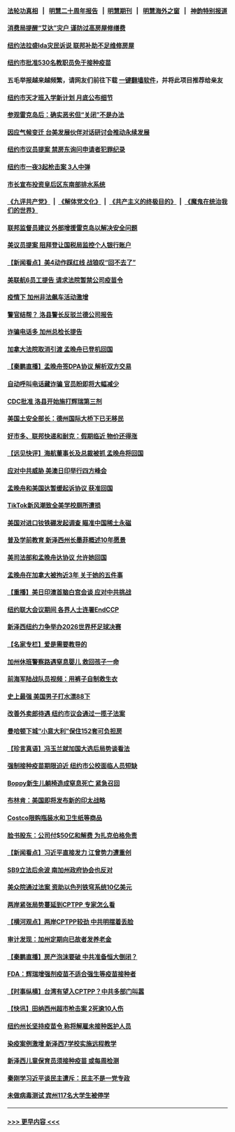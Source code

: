 #### [法轮功真相](https://github.com/gfw-breaker/truth/blob/master/README.md?t=0) &nbsp;&nbsp;|&nbsp;&nbsp; [明慧二十周年报告](https://github.com/gfw-breaker/mh-reports/blob/master/README.md?t=0) &nbsp;&nbsp;|&nbsp;&nbsp;[明慧期刊](https://github.com/gfw-breaker/mh-qikan) &nbsp;&nbsp;|&nbsp;&nbsp; [明慧海外之窗](https://github.com/gfw-breaker/mh-news/blob/master/README.md?t=0) &nbsp;&nbsp;|&nbsp;&nbsp; [神韵特别报道](https://github.com/gfw-breaker/mh-news/blob/master/shenyun.md?t=0)
#### [消费局提醒“艾达”灾户 谨防过高房屋修缮费](../pages/nsc412/n13259231.md?t=09251501) 
#### [纽约法拉盛Ida灾民诉说 联邦补助不足维修房屋](../pages/nsc412/n13259221.md?t=09251501) 
#### [纽约市批准530名教职员免于接种疫苗](../pages/nsc412/n13259238.md?t=09251501) 
#### 五毛举报越来越频繁，请网友们前往下载 [一键翻墙软件](https://github.com/gfw-breaker/ssr-accounts)，并将此项目推荐给亲友
#### [纽约市天才班入学新计划 月底公布细节](../pages/nsc412/n13259166.md?t=09251501) 
#### [参观雷克岛后：确实恶劣但“关闭”不是办法](../pages/nsc412/n13259171.md?t=09251501) 
#### [因应气候变迁 台美发展伙伴对话研讨会推动永续发展](../pages/nsc412/n13259174.md?t=09251501) 
#### [纽约市议员提案 禁房东询问申请者犯罪纪录](../pages/nsc412/n13259177.md?t=09251501) 
#### [纽约市一夜3起枪击案 3人中弹](../pages/nsc412/n13259211.md?t=09251501) 
#### [市长宣布投资皇后区东南部排水系统](../pages/nsc412/n13259213.md?t=09251501) 
#### [《九评共产党》](https://github.com/begood0513/9ping.md/blob/master/README.md) &nbsp;|&nbsp; [《解体党文化》](../../../../jtdwh.md/blob/master/README.md)  &nbsp;|&nbsp; [《共产主义的终极目的》](../../../../gczydzjmd.md/blob/master/README.md) &nbsp;|&nbsp; [《魔鬼在统治我们的世界》](../../../../mgztzwmdsj.md/blob/master/README.md) 
#### [联邦监督员建议 外部增援雷克岛以解决安全问题](../pages/nsc412/n13259217.md?t=09251501) 
#### [美议员提案 阻拜登让国税局监控个人银行账户](../pages/nsc412/n13258894.md?t=09251501) 
#### [【新闻看点】美4动作踩红线 战狼叹“回不去了”](../pages/nsc412/n13258734.md?t=09251501) 
#### [美联航6员工提告 请求法院暂禁公司疫苗令](../pages/nsc412/n13258824.md?t=09251501) 
#### [疫情下 加州非法飙车活动激增](../pages/nsc412/n13259070.md?t=09251501) 
#### [警官结帮？ 洛县警长反驳兰德公司报告](../pages/nsc412/n13259047.md?t=09251501) 
#### [诈骗电话多 加州总检长提告](../pages/nsc412/n13258966.md?t=09251501) 
#### [加拿大法院取消引渡 孟晚舟已登机回国](../pages/nsc412/n13258871.md?t=09251501) 
#### [【秦鹏直播】孟晚舟签DPA协议 解析双方交易](../pages/nsc412/n13258795.md?t=09251501) 
#### [自动呼叫电话藏诈骗 官员盼即将大幅减少](../pages/nsc412/n13258862.md?t=09251501) 
#### [CDC批准 洛县开始施打辉瑞第三剂](../pages/nsc412/n13258841.md?t=09251501) 
#### [美国土安全部长：德州国际大桥下已无移民](../pages/nsc412/n13258702.md?t=09251501) 
#### [好市多、联邦快递和耐克：假期临近 物价还得涨](../pages/nsc412/n13258688.md?t=09251501) 
#### [【远见快评】海航董事长及总裁被抓 孟晚舟将回国](../pages/nsc412/n13258746.md?t=09251501) 
#### [应对中共威胁 美澳日印举行四方峰会](../pages/nsc412/n13258763.md?t=09251501) 
#### [孟晚舟和美国达暂缓起诉协议 获准回国](../pages/nsc412/n13258726.md?t=09251501) 
#### [TikTok新风潮致全美学校厕所遭损](../pages/nsc412/n13258745.md?t=09251501) 
#### [美国对进口钕铁硼发起调查 瞄准中国稀土永磁](../pages/nsc412/n13258538.md?t=09251501) 
#### [普及学前教育 新泽西州长墨菲概述10年愿景](../pages/nsc412/n13256466.md?t=09251501) 
#### [美司法部和孟晚舟达协议 允许她回国](../pages/nsc412/n13258309.md?t=09251501) 
#### [孟晚舟在加拿大被拘近3年 关于她的五件事](../pages/nsc412/n13258506.md?t=09251501) 
#### [【重播】美日印澳首脑白宫会谈 应对中共挑战](../pages/nsc412/n13258426.md?t=09251501) 
#### [纽约联大会议期间 各界人士连署EndCCP](../pages/nsc412/n13256985.md?t=09251501) 
#### [新泽西纽约力争举办2026世界杯足球决赛](../pages/nsc412/n13256271.md?t=09251501) 
#### [【名家专栏】爱是需要教导的](../pages/nsc412/n13257994.md?t=09251501) 
#### [加州休班警察路遇窒息婴儿 救回孩子一命](../pages/nsc412/n13257463.md?t=09251501) 
#### [前海军陆战队员视频：用裤子自制救生衣](../pages/nsc412/n13257232.md?t=09251501) 
#### [史上最强 美国男子打水漂88下](../pages/nsc412/n13257313.md?t=09251501) 
#### [改善外卖郎待遇 纽约市议会通过一揽子法案](../pages/nsc412/n13256950.md?t=09251501) 
#### [曼哈顿下城“小意大利”保住152套可负担房](../pages/nsc412/n13256941.md?t=09251501) 
#### [【珍言真语】冯玉兰就加国大选后局势谈看法](../pages/nsc412/n13256755.md?t=09251501) 
#### [强制接种疫苗期限迫近 纽约市公校面临人员短缺](../pages/nsc412/n13256932.md?t=09251501) 
#### [Boppy新生儿躺椅造成窒息死亡 紧急召回](../pages/nsc412/n13256956.md?t=09251501) 
#### [布林肯：美国即将发布新的印太战略](../pages/nsc412/n13256846.md?t=09251501) 
#### [Costco限购瓶装水和卫生纸等商品](../pages/nsc412/n13256597.md?t=09251501) 
#### [脸书股东：公司付$50亿和解费 为扎克伯格免责](../pages/nsc412/n13256468.md?t=09251501) 
#### [【新闻看点】习近平直接发力 江曾势力遭重创](../pages/nsc412/n13256334.md?t=09251501) 
#### [SB9立法后余波 南加州政府协会也反对](../pages/nsc412/n13256630.md?t=09251501) 
#### [美众院通过法案 资助以色列铁穹系统10亿美元](../pages/nsc412/n13256308.md?t=09251501) 
#### [两岸紧张局势蔓延到CPTPP 专家怎么看](../pages/nsc412/n13255999.md?t=09251501) 
#### [【横河观点】两岸CPTPP较劲 中共明摆着丢脸](../pages/nsc412/n13256403.md?t=09251501) 
#### [审计发现：加州定期向已故者发养老金](../pages/nsc412/n13256340.md?t=09251501) 
#### [【秦鹏直播】房产泡沫要破 中共准备恒大倒闭？](../pages/nsc412/n13256382.md?t=09251501) 
#### [FDA：辉瑞增强剂疫苗不适合强生等疫苗接种者](../pages/nsc412/n13256345.md?t=09251501) 
#### [【时事纵横】台湾有望入CPTPP？中共多部门叫嚣](../pages/nsc412/n13256320.md?t=09251501) 
#### [【快讯】田纳西州超市枪击案 2死逾10人伤](../pages/nsc412/n13256329.md?t=09251501) 
#### [纽约州长坚持疫苗令 称将解雇未接种医护人员](../pages/nsc412/n13256031.md?t=09251501) 
#### [染疫案例激增 新泽西7学校实施远程教学](../pages/nsc412/n13256215.md?t=09251501) 
#### [新泽西儿童保育员须接种疫苗 或每周检测](../pages/nsc412/n13256201.md?t=09251501) 
#### [秦刚学习近平谈民主遭斥：民主不是一党专政](../pages/nsc412/n13255961.md?t=09251501) 
#### [未做病毒测试 宾州117名大学生被停学](../pages/nsc412/n13256007.md?t=09251501) 

----
#### [ >>> 更早内容 <<< ](../indexes/nsc412-earlier.md)
